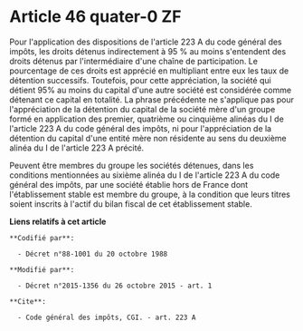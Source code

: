 # Article 46 quater-0 ZF

Pour l'application des dispositions de l'article 223 A du code général des impôts, les droits détenus indirectement à 95 % au
moins s'entendent des droits détenus par l'intermédiaire d'une chaîne de participation.  Le pourcentage de ces droits est
apprécié en multipliant entre eux les taux de détention successifs. Toutefois, pour cette appréciation, la société qui
détient 95% au moins du capital d'une autre société est considérée comme détenant ce capital en totalité. La phrase
précédente ne s'applique pas pour l'appréciation de la détention du capital de la société mère d'un groupe formé en
application des premier, quatrième ou cinquième alinéas du I de l'article 223 A du code général des impôts, ni pour
l'appréciation de la détention du capital d'une entité mère non résidente au sens du deuxième alinéa du I de l'article 223 A
précité.

Peuvent être membres du groupe les sociétés détenues, dans les conditions mentionnées au sixième alinéa du I de l'article 223
A du code général des impôts, par une société établie hors de France  dont l'établissement stable est membre du groupe, à la
condition que leurs titres soient inscrits à l'actif du bilan fiscal de cet établissement stable.

**Liens relatifs à cet article**

	**Codifié par**:

	  - Décret n°88-1001 du 20 octobre 1988

	**Modifié par**:

	  - Décret n°2015-1356 du 26 octobre 2015 - art. 1

	**Cite**:

	  - Code général des impôts, CGI. - art. 223 A
